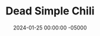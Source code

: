 ---
layout: post
title:  "Dead Simple Chili"
date:   2024-01-25 00:00:00 -05000
categories: 
- Recipes
- Meme Recipes
permalink: /recipes/dead-simple-chili
image: /assets/Food/Meme/Chili/dead-chili.jpg
ing: deadchili-ing
facts: deadchili-facts
Prep: 5
Rest: 
Cook: 480
Source1: 
Source2: 
tags: 
- chili powder
- beans
- kidney bean
- black bean
- pinto bean
- slow cook
- crockpot
- crockpot
- slow cooker
- tomato
- crushed tomato
- diced green chiles
- diced chiles
Description: I was bored once and wanted to make possibly the simplest recipe ever. This chili is so easy that even a doorhanger could do it. No measuring, no cutting, just dump stuff in and go. It used an entire small container of chili powder, couldn't get any simpler than that lmao.  Or make real chili using my recipe for <a href="chili">Slow Cooker Chili</a>
Instructions: 
- Open all your containers<br><br>
- <center><img src="/assets/Food/Meme/Chili/dead-chili-1.jpg" alt="" class="instruction-image"></center><br>

- Dump in and mix (don't drain anything)<br><br>

- Cook covered on low for 8 hours. Divide into containers
---